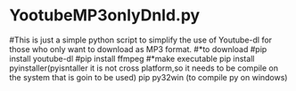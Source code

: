 # YootubeMP3onlyDnld.py
#This is just a simple python script to simplify the use of Youtube-dl for those who only want to download as MP3 format.
#*to download
#pip install youtube-dl
#pip install ffmpeg
#*make executable
pip install pyinstaller(pyisntaller it is not cross platform,so it needs to be compile on the system that is goin to be used)
pip py32win (to compile py on windows)
